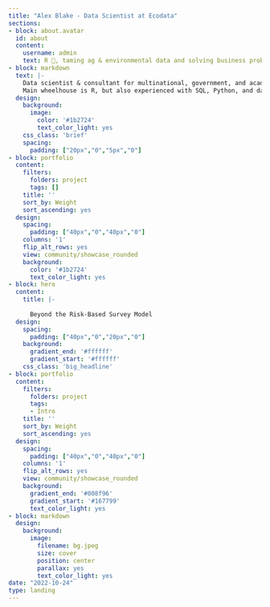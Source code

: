 ```yaml
---
title: "Alex Blake - Data Scientist at Ecodata"
sections:
- block: about.avatar
  id: about
  content:
    username: admin
    text: R 🧙, taming ag & environmental data and solving business problems with models and sexy visuals.
- block: markdown
  text: |-
    Data scientist & consultant for multinational, government, and academic clients in the agriculture and environmental sectors. Biology PhD leveraging years of experience in hypothesis testing and modeling to pull cool stories from messy data.Previously worked on marine zooplankton, scorpion venoms, invasive weeds, environmental policy, wetland conservation, and the UK space sector.
    Main wheelhouse is R, but also experienced with SQL, Python, and dabbled in a handful of other languages. I do analysis on experiments with hypothesis tests, time series, and spatial data with tools like mixed models, GAMs, and ML to name a few; and storytelling with beautiful ggplots, animations, Shiny apps, PowerBI, and websites.
  design:
    background:
      image:
        color: '#1b2724'
        text_color_light: yes
    css_class: 'brief'
    spacing:
      padding: ["20px","0","5px","0"]
- block: portfolio
  content:
    filters:
      folders: project
      tags: []
    title: ''
    sort_by: Weight
    sort_ascending: yes
  design:
    spacing:
      padding: ["40px","0","40px","0"]
    columns: '1'
    flip_alt_rows: yes
    view: community/showcase_rounded
    background:
      color: '#1b2724'
      text_color_light: yes
- block: hero
  content:
    title: |-
    
      Beyond the Risk-Based Survey Model
  design:
    spacing:
      padding: ["40px","0","20px","0"]
    background:
      gradient_end: '#ffffff'
      gradient_start: '#ffffff'
    css_class: 'big_headline'
- block: portfolio
  content:
    filters:
      folders: project
      tags:
      - Intro
    title: ''
    sort_by: Weight
    sort_ascending: yes
  design:
    spacing:
      padding: ["40px","0","40px","0"]
    columns: '1'
    flip_alt_rows: yes
    view: community/showcase_rounded
    background:
      gradient_end: '#008f96'
      gradient_start: '#167799'
      text_color_light: yes
- block: markdown
  design:
    background:
      image:
        filename: bg.jpeg
        size: cover
        position: center
        parallax: yes
        text_color_light: yes
date: "2022-10-24"
type: landing
---
```

